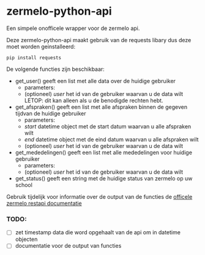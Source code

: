 # zermelo-python-api
Een simpele onofficele wrapper voor de zermelo api.

Deze zermelo-python-api maakt gebruik van de requests libary dus deze moet worden geinstalleerd:

`pip install requests`

De volgende functies zijn beschikbaar:
- get_user() geeft een list met alle data over de huidige gebruiker
  - parameters:
  - (optioneel) *user* het id van de gebruiker waarvan u de data wilt LETOP: dit kan alleen als u de benodigde rechten hebt.
- get_afspraken() geeft een list met alle afspraken binnen de gegeven tijdvan de huidige gebruiker
  - parameters:
  - *start* datetime object met de start datum waarvan u alle afspraken wilt
  - *end* datetime object met de eind datum waarvan u alle afspraken wilt
  - (optioneel) *user* het id van de gebruiker waarvan u de data wilt
- get_mededelingen() geeft een list met alle mededelingen voor huidige gebruiker
  - parameters:
  - (optioneel) *user* het id van de gebruiker waarvan u de data wilt
- get_status() geeft een string met de huidige status van zermelo op uw school

Gebruik tijdelijk voor informatie over de output van de functies de [officele zermelo restapi documentatie](https://zermelo.atlassian.net/wiki/display/DEV/API+Entities)

### TODO:
- [ ] zet timestamp data die word opgehaalt van de api om in datetime objecten
- [ ] documentatie voor de output van functies
